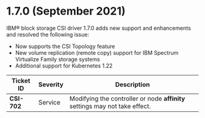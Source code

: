 # 1.7.0 (September 2021)

IBM® block storage CSI driver 1.7.0 adds new support and enhancements and resolved the following issue:
- Now supports the CSI Topology feature
- New volume replication (remote copy) support for IBM Spectrum Virtualize Family storage systems
- Additional support for Kubernetes 1.22

|Ticket ID|Severity|Description|
|---------|--------|-----------|
|**CSI-702**|Service|Modifying the controller or node **affinity** settings may not take effect.|